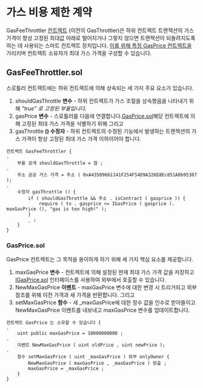 # 가스 비용 제한 계약

GasFeeThrottler [컨트렉트](https://github.com/beefyfinance/beefy-contracts/blob/master/contracts/BIFI/utils/GasFeeThrottler.sol) (이전의 GasThrottler)은 하위 컨트렉트 트랜잭션의 가스 가격이 항상 고정된 최대값 아래로 떨어지거나 그렇지 않으면 트랜잭션이 되돌려지도록 하는 데 사용되는 스마트 컨트렉트 장치입니다. [이를 위해 특정 GasPrice 컨트렉트을](https://github.com/beefyfinance/beefy-contracts/blob/master/contracts/BIFI/utils/GasPrice.sol) 가리키며 컨트렉트 소유자가 최대 가스 가격을 구성할 수 있습니다.

## GasFeeThrottler.sol

스로틀러 컨트렉트에는 하위 컨트렉트에 의해 상속되는 세 가지 주요 요소가 있습니다.

1. shouldGasThrottle **변수** - 하위 컨트렉트가 가스 조절을 상속했음을 나타내기 위해 _"true" 로 고정된 부울입니다._
2. gasPrice **변수** - 스로틀러를 다음에 연결합니다.[GasPrice.sol](https://docs.beefy.finance/developer-documentation/strategy-contract/gasfeethrottler-contract#gasprice.sol)해당 컨트렉트에 의해 고정된 최대 가스 가격을 식별하기 위해 그리고
3. gasThrottle **() 수정자** - 하위 컨트렉트의 수정된 기능에서 발생하는 트랜잭션의 가스 가격이 항상 고정된 최대 가스 가격 이하이어야 합니다.

```
컨트렉트 GasFeeThrottler {  
.
    부울 공개 shouldGasThrottle = 참 ;  
.
    주소 공공 가스 가격 = 주소 ( 0xA43509661141F254F54D9A326E8Ec851A0b95307 );  
.
    수정자 gasThrottle () {  
        if ( shouldGasThrottle && 주소 . isContract ( gasprice )) {  
            require ( tx . gasprice <= IGasPrice ( gasprice ). maxGasPrice (), "gas is too high!" );  
        }
        _ ;
    }
}

```

### GasPrice.sol

GasPrice 컨트렉트는 그 목적을 용이하게 하기 위해 세 가지 핵심 요소를 제공합니다.

1. maxGasPrice **변수** - 컨트렉트에 의해 설정된 현재 최대 가스 가격 값을 저장하고 [IGasPrice.sol](https://github.com/beefyfinance/beefy-contracts/blob/master/contracts/BIFI/utils/IGasPrice.sol) 인터페이스를 사용하여 외부에서 호출할 수 있습니다.
2. NewMaxGasPrice **이벤트** - maxGasPrice 변수에 대한 변경 시 트리거되고 외부 참조를 위해 이전 가격과 새 가격을 반환합니다. 그리고
3. setMaxGasPrice **함수** - 새 \_maxGasPrice에 대한 정수 값을 인수로 받아들이고 NewMaxGasPrice 이벤트를 내보내고 maxGasPrice 변수를 업데이트합니다.

```
컨트렉트 GasPrice 는 소유할 수 있습니다 {  
.
    uint public maxGasPrice = 10000000000 ;  
.
    이벤트 NewMaxGasPrice ( uint oldPrice , uint newPrice );  
.
    함수 setMaxGasPrice ( uint _maxGasPrice ) 외부 onlyOwner {  
        NewMaxGasPrice ( maxGasPrice , _maxGasPrice ) 방출 ; 
        maxGasPrice = _maxGasPrice ;
    }
}

```
